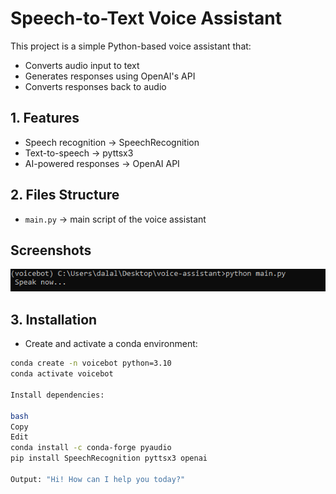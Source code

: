 # Speech-to-Text Voice Assistant

This project is a simple Python-based voice assistant that:

- Converts audio input to text
- Generates responses using OpenAI's API
- Converts responses back to audio

## 1. Features
- Speech recognition → SpeechRecognition  
- Text-to-speech → pyttsx3  
- AI-powered responses → OpenAI API  

## 2. Files Structure
- `main.py` → main script of the voice assistant

## Screenshots
![App Screenshot](voice-assistant/Screenshot_1.png.png)

## 3. Installation
- Create and activate a conda environment:
```bash
conda create -n voicebot python=3.10
conda activate voicebot

Install dependencies:

bash
Copy
Edit
conda install -c conda-forge pyaudio
pip install SpeechRecognition pyttsx3 openai

Output: "Hi! How can I help you today?"

